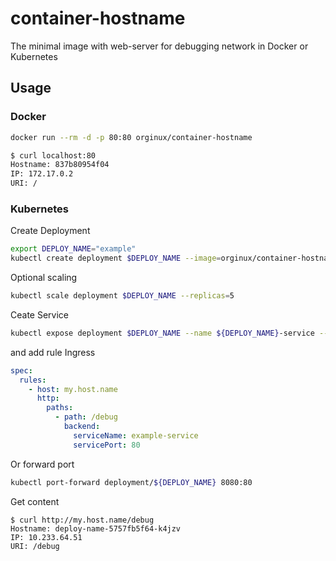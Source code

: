 # container-hostname
The minimal image with web-server for debugging network in Docker or Kubernetes

## Usage

### Docker
```bash
docker run --rm -d -p 80:80 orginux/container-hostname
```

```bash
$ curl localhost:80
Hostname: 837b80954f04
IP: 172.17.0.2
URI: /
```

### Kubernetes

Create Deployment
```bash
export DEPLOY_NAME="example"
kubectl create deployment $DEPLOY_NAME --image=orginux/container-hostname
```

Optional scaling
```bash
kubectl scale deployment $DEPLOY_NAME --replicas=5
```


Ceate Service
```bash
kubectl expose deployment $DEPLOY_NAME --name ${DEPLOY_NAME}-service --target-port 80 --port 80
```

and add rule Ingress
```yaml
spec:
  rules:
    - host: my.host.name
      http:
        paths:
          - path: /debug
            backend:
              serviceName: example-service
              servicePort: 80
```


Or forward port
```bash
kubectl port-forward deployment/${DEPLOY_NAME} 8080:80
```


Get content
```
$ curl http://my.host.name/debug
Hostname: deploy-name-5757fb5f64-k4jzv
IP: 10.233.64.51
URI: /debug
```
